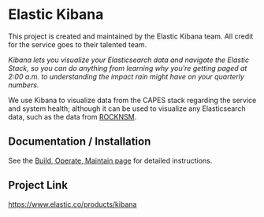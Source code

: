 # Elastic Kibana
This project is created and maintained by the Elastic Kibana team. All credit for the service goes to their talented team.

_Kibana lets you visualize your Elasticsearch data and navigate the Elastic Stack, so you can do anything from learning why you're getting paged at 2:00 a.m. to understanding the impact rain might have on your quarterly numbers._

We use Kibana to visualize data from the CAPES stack regarding the service and system health; although it can be used to visualize any Elasticsearch data, such as the data from [ROCKNSM](http://rocknsm.io).

## Documentation / Installation
See the [Build, Operate, Maintain page](build_operate_maintain.md) for detailed instructions.  

## Project Link
https://www.elastic.co/products/kibana
